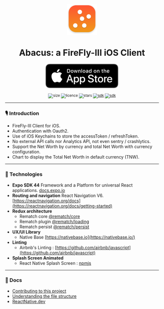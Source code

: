 
<div align="center">
  <img src="documentation/img.png" height=100 />
  <p></p>
  <h1>Abacus: a FireFly-III iOS Client</h1>
    <div>
        <a href="https://apps.apple.com/us/app/h2t/id1502288567"><img src="documentation/apple.svg" /></a>
    </div>
    <p></p>
  <sup>

![size](https://img.shields.io/github/repo-size/victorbalssa/firefly-iii?style=for-the-badge)
![licence](https://img.shields.io/github/license/victorbalssa/firefly-iii?style=for-the-badge)
![stars](https://img.shields.io/github/stars/victorbalssa/firefly-iii?style=for-the-badge)
[![sdk](https://img.shields.io/badge/SDK-44.0.0-blue?style=for-the-badge)](https://www.npmjs.com/package/expo)
[![sdk](https://img.shields.io/badge/PRs-welcome-brightgreen.svg?style=for-the-badge)](http://makeapullrequest.com)

  </sup>
</div>

---

### 🎙 Introduction

- FireFly-III Client for iOS.
- Authentication with Oauth2.
- Use of iOS Keychains to store the accessToken / refreshToken.
- No external API calls nor Analytics API, not even sentry / crashlytics.
- Support the Net Worth by currency and total Net Worth with currency configuration.
- Chart to display the Total Net Worth in default currency (TNW).

---

### 📡 Technologies

- __Expo SDK 44__ Framework and a Platform for universal React applications. [docs.expo.io](https://docs.expo.io/)
- __Routing and navigation__ React Navigation V6. [https://reactnavigation.org/docs](https://reactnavigation.org/docs/getting-started)
- __Redux architecture__
    - Rematch core [@rematch/core](https://github.com/rematch/rematch)
    - Rematch plugin [@rematch/loading](https://rematchjs.org/docs/plugins/loading)
    - Rematch persist [@rematch/persist](https://rematchjs.org/docs/plugins/persist)
- __UX/UI Library__
    - Native Base [https://nativebase.io](https://nativebase.io/)
- __Linting__
    - Airbnb's Linting : [https://github.com/airbnb/javascript](https://github.com/airbnb/javascript)
- __Splash Screen Animated__
    - React Native Splash Screen : [npmjs](https://www.npmjs.com/package/react-native-animated-splash-screen)
---

### 📖 Docs

- [Contributing to this project](.github/CONTRIBUTING.md)
- [Understanding the file structure](documentation/file.md)
- [ReactNative.dev](https://reactnative.dev)
